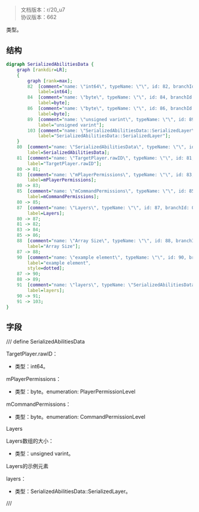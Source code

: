 # <!-- md:samp SerializedAbilitiesData -->

> 文档版本：r/20_u7<br/>协议版本：662

<!-- md:samp SerializedAbilitiesData -->类型。

## 结构

```dot
digraph SerializedAbilitiesData {
	graph [rankdir=LR];
	{
		graph [rank=max];
		82	[comment="name: \"int64\", typeName: \"\", id: 82, branchId: 0, recurseId: -1, attributes: 512, notes: \"\"",
			label=int64];
		84	[comment="name: \"byte\", typeName: \"\", id: 84, branchId: 0, recurseId: -1, attributes: 512, notes: \"\"",
			label=byte];
		86	[comment="name: \"byte\", typeName: \"\", id: 86, branchId: 0, recurseId: -1, attributes: 512, notes: \"\"",
			label=byte];
		89	[comment="name: \"unsigned varint\", typeName: \"\", id: 89, branchId: 0, recurseId: -1, attributes: 512, notes: \"\"",
			label="unsigned varint"];
		103	[comment="name: \"SerializedAbilitiesData::SerializedLayer\", typeName: \"\", id: 103, branchId: 0, recurseId: -1, attributes: 512, notes: \"\"",
			label="SerializedAbilitiesData::SerializedLayer"];
	}
	80	[comment="name: \"SerializedAbilitiesData\", typeName: \"\", id: 80, branchId: 0, recurseId: -1, attributes: 0, notes: \"\"",
		label=SerializedAbilitiesData];
	81	[comment="name: \"TargetPlayer.rawID\", typeName: \"\", id: 81, branchId: 0, recurseId: -1, attributes: 0, notes: \"\"",
		label="TargetPlayer.rawID"];
	80 -> 81;
	83	[comment="name: \"mPlayerPermissions\", typeName: \"\", id: 83, branchId: 0, recurseId: -1, attributes: 0, notes: \"enumeration: PlayerPermissionLevel\"",
		label=mPlayerPermissions];
	80 -> 83;
	85	[comment="name: \"mCommandPermissions\", typeName: \"\", id: 85, branchId: 0, recurseId: -1, attributes: 0, notes: \"enumeration: CommandPermissionLevel\"",
		label=mCommandPermissions];
	80 -> 85;
	87	[comment="name: \"Layers\", typeName: \"\", id: 87, branchId: 0, recurseId: -1, attributes: 8, notes: \"\"",
		label=Layers];
	80 -> 87;
	81 -> 82;
	83 -> 84;
	85 -> 86;
	88	[comment="name: \"Array Size\", typeName: \"\", id: 88, branchId: 0, recurseId: -1, attributes: 0, notes: \"\"",
		label="Array Size"];
	87 -> 88;
	90	[comment="name: \"example element\", typeName: \"\", id: 90, branchId: 0, recurseId: -1, attributes: 16, notes: \"\"",
		label="example element",
		style=dotted];
	87 -> 90;
	88 -> 89;
	91	[comment="name: \"layers\", typeName: \"SerializedAbilitiesData::SerializedLayer\", id: 91, branchId: 0, recurseId: -1, attributes: 256, notes: \"\"",
		label=layers];
	90 -> 91;
	91 -> 103;
}

```

## 字段

/// define
SerializedAbilitiesData

TargetPlayer.rawID：<!-- md:samp int64 -->

- 类型：int64。

mPlayerPermissions：<!-- md:samp byte -->

- 类型：byte。enumeration: PlayerPermissionLevel

mCommandPermissions：<!-- md:samp byte -->

- 类型：byte。enumeration: CommandPermissionLevel

Layers

Layers数组的大小：<!-- md:samp unsigned varint -->

- 类型：unsigned varint。

Layers的示例元素

layers：[<!-- md:samp SerializedAbilitiesData::SerializedLayer -->](refs/protocols/types/SerializedAbilitiesData::SerializedLayer.md)

- 类型：SerializedAbilitiesData::SerializedLayer。


///

